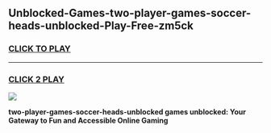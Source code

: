 
## Unblocked-Games-two-player-games-soccer-heads-unblocked-Play-Free-zm5ck
<h3>
<a href="https://premium76.site?title=two-player-games-soccer-heads-unblocked&ref=21A">CLICK TO PLAY</a></h3>
<hr>

<h3>
<a href="https://premium76.site?title=two-player-games-soccer-heads-unblocked&ref=21A">CLICK 2 PLAY</a>
  
</h3>

<a href="https://premium76.site?title=two-player-games-soccer-heads-unblocked&ref=21A"><img src="https://clearcache.store/games.png"></a>


**two-player-games-soccer-heads-unblocked games unblocked: Your Gateway to Fun and Accessible Online Gaming**
